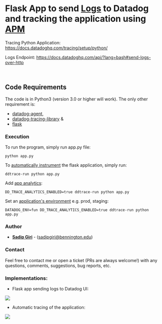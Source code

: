 # Flask App to send <a href="https://docs.datadoghq.com/logs/">Logs</a> to Datadog and tracking the application using <a href="https://docs.datadoghq.com/tracing/">APM</a>


Tracing Python Application: https://docs.datadoghq.com/tracing/setup/python/

Logs Endpoint: https://docs.datadoghq.com/api/?lang=bash#send-logs-over-http

<br/>
  
## Code Requirements

The code is in Python3 (version 3.0 or higher will work). The only other requirement is: 
- <a href="https://docs.datadoghq.com/agent/basic_agent_usage/?tab=agentv6v7">datadog-agent</a>, 
- <a href="https://docs.datadoghq.com/tracing/setup/python/">datadog-tracing-library</a> & 
- <a href="http://flask.pocoo.org">flask</a>


### Execution

To run the program, simply run app.py file:

```
python app.py
```

To <a href="https://docs.datadoghq.com/tracing/setup/python/">automatically instrument</a> the flask application, simply run:

```
ddtrace-run python app.py
```

Add <a href="https://docs.datadoghq.com/tracing/app_analytics/?tab=python">app analytics</a>:

```
DD_TRACE_ANALYTICS_ENABLED=true ddtrace-run python app.py
```

Set an <a href="https://docs.datadoghq.com/tracing/setup/python/#environment-variable">application's environment</a> e.g. prod, staging:

```
DATADOG_ENV=fun DD_TRACE_ANALYTICS_ENABLED=true ddtrace-run python app.py
```

### Author

* **<a href="https://sadipgiri.github.io">Sadip Giri</a>** - (sadipgiri@bennington.edu)

### Contact

Feel free to contact me or open a ticket (PRs are always welcome!) with any questions, comments, suggestions, bug reports, etc.

### Implementations:

- Flask app sending logs to Datadog UI:

![](https://p-qkfgo2.t2.n0.cdn.getcloudapp.com/items/qGudAzjg/Image%202020-04-12%20at%208.21.19%20PM.png?v=fd978360ca5be4be78e1bf51a27d6d61)

-  Automatic tracing of the application:

![](https://p-qkfgo2.t2.n0.cdn.getcloudapp.com/items/jkulryy2/Image%202020-04-12%20at%208.45.48%20PM.png?v=178e8ce17acacfdb7b294f72e2a54e7a)